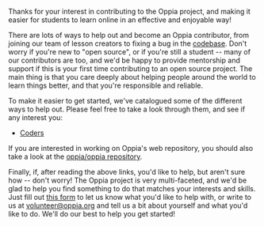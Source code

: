 Thanks for your interest in contributing to the Oppia project, and making it easier for students to learn online in an effective and enjoyable way!

There are lots of ways to help out and become an Oppia contributor, from joining our team of lesson creators to fixing a bug in the [codebase](https://github.com/oppia/oppia/). Don't worry if you're new to "open source", or if you're still a student -- many of our contributors are too, and we'd be happy to provide mentorship and support if this is your first time contributing to an open source project. The main thing is that you care deeply about helping people around the world to learn things better, and that you're responsible and reliable.

To make it easier to get started, we've catalogued some of the different ways to help out. Please feel free to take a look through them, and see if any interest you:

  * [Coders](https://github.com/oppia/oppia-android/wiki/Contributing-to-Oppia-android)

If you are interested in working on Oppia's web repository, you should also take a look at the [oppia/oppia repository](https://github.com/oppia/oppia).

Finally, if, after reading the above links, you'd like to help, but aren't sure how -- don't worry! The Oppia project is very multi-faceted, and we'd be glad to help you find something to do that matches your interests and skills. Just fill out [this form](https://forms.gle/jEytndtgdsx7BrnV6) to let us know what you'd like to help with, or write to us at [volunteer@oppia.org](mailto:volunteer@oppia.org) and tell us a bit about yourself and what you'd like to do. We'll do our best to help you get started!
